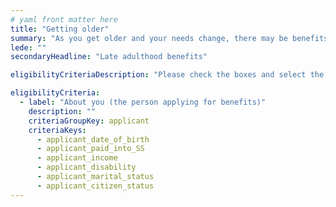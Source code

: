 ```yaml
---
# yaml front matter here
title: "Getting older"
summary: "As you get older and your needs change, there may be benefits available to help you with expenses, health care, and other new challenges."
lede: ""
secondaryHeadline: "Late adulthood benefits"

eligibilityCriteriaDescription: "Please check the boxes and select the options that best describe your situation. Answer as many questions as possible for the most accurate results."

eligibilityCriteria:
  - label: "About you (the person applying for benefits)"
    description: ""
    criteriaGroupKey: applicant
    criteriaKeys:
      - applicant_date_of_birth
      - applicant_paid_into_SS
      - applicant_income
      - applicant_disability
      - applicant_marital_status
      - applicant_citizen_status
---
```

